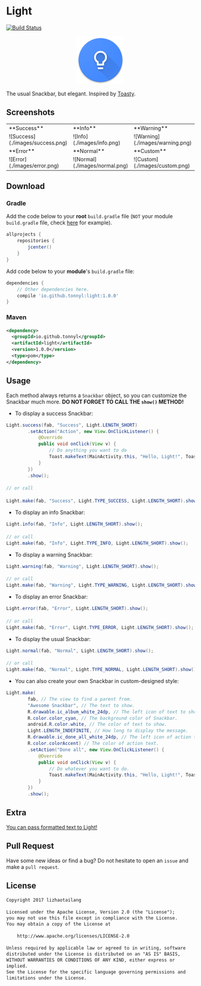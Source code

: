 # Light
[![Build Status](https://travis-ci.org/TonnyL/Light.svg?branch=master)](https://travis-ci.org/TonnyL/Light)

<div align="center">
	<img src="./images/ic_launcher.png" width="128">
</div>

The usual Snackbar, but elegant. Inspired by [Toasty](https://github.com/GrenderG/Toasty).

## Screenshots

<table>
	<tr>
		<td>**Success**</td>
		<td>**Info**</td>
		<td>**Warning**</td>
	</tr>
	<tr>
		<td>![Success](./images/success.png)</td>
		<td>![Info](./images/info.png)</td>
		<td>![Warning](./images/warning.png)</td>
	</tr>
	<tr>
		<td>**Error**</td>
		<td>**Normal**</td>
		<td>**Custom**</td>
	</tr>
	<tr>
		<td>![Error](./images/error.png)</td>
		<td>![Normal](./images/normal.png)</td>
		<td>![Custom](./images/custom.png)</td>
	</tr>
</table>

## Download

### Gradle

Add the code below to your **root** `build.gradle` file (`NOT` your module `build.gradle` file, check [here](./build.gradle/#L15-L19) for example).

```groovy
allprojects {
    repositories {
        jcenter()
    }
}
```

Add code below to your **module**'s `build.gradle` file:

```groovy
dependencies {
	// Other dependencies here.
	compile 'io.github.tonnyl:light:1.0.0'
}
```

### Maven

```xml
<dependency>
  <groupId>io.github.tonnyl</groupId>
  <artifactId>light</artifactId>
  <version>1.0.0</version>
  <type>pom</type>
</dependency>
```

## Usage

Each method always returns a `Snackbar` object, so you can customize the Snackbar much more. **DO NOT FORGET TO CALL THE `show()` METHOD!**

+ To display a success Snackbar:

```Java
Light.success(fab, "Success", Light.LENGTH_SHORT)
        .setAction("Action", new View.OnClickListener() {
            @Override
            public void onClick(View v) {
                // Do anything you want to do
                Toast.makeText(MainActivity.this, "Hello, Light!", Toast.LENGTH_SHORT).show();
            }
        })
        .show();

// or call

Light.make(fab, "Success", Light.TYPE_SUCCESS, Light.LENGTH_SHORT).show();
```

+ To display an info Snackbar:

```Java
Light.info(fab, "Info", Light.LENGTH_SHORT).show();

// or call
Light.make(fab, "Info", Light.TYPE_INFO, Light.LENGTH_SHORT).show();
```

+ To display a warning Snackbar:

```Java
Light.warning(fab, "Warning", Light.LENGTH_SHORT).show();

// or call
Light.make(fab, "Warning", Light.TYPE_WARNING, Light.LENGTH_SHORT).show();
```

+ To display an error Snackbar:

```java
Light.error(fab, "Error", Light.LENGTH_SHORT).show();

// or call
Light.make(fab, "Error", Light.TYPE_ERROR, Light.LENGTH_SHORT).show();
```

+ To display the usual Snackbar:

```Java
Light.normal(fab, "Normal", Light.LENGTH_SHORT).show();

// or call
Light.make(fab, "Normal", Light.TYPE_NORMAL, Light.LENGTH_SHORT).show();
```

+ You can also create your own Snackbar in custom-designed style:

```Java
Light.make(
        fab, // The view to find a parent from.
        "Awesome Snackbar", // The text to show.
        R.drawable.ic_album_white_24dp, // The left icon of text to show.
        R.color.color_cyan, // The background color of Snackbar.
        android.R.color.white, // The color of text to show.
        Light.LENGTH_INDEFINITE, // How long to display the message.
        R.drawable.ic_done_all_white_24dp, // The left icon of action text.
        R.color.colorAccent) // The color of action text.
        .setAction("Done all", new View.OnClickListener() {
            @Override
            public void onClick(View v) {
                // Do whatever you want to do.
                Toast.makeText(MainActivity.this, "Hello, Light!", Toast.LENGTH_SHORT).show();
            }
        })
        .show();
```

## Extra

[You can pass formatted text to Light!](./app/src/main/java/io/github/tonnyl/sample/MMainActivity.java/#L84-L91)

## Pull Request

Have some new ideas or find a bug? Do not hesitate to open an `issue` and make a `pull request`.

## License

```
Copyright 2017 lizhaotailang

Licensed under the Apache License, Version 2.0 (the "License");
you may not use this file except in compliance with the License.
You may obtain a copy of the License at

    http://www.apache.org/licenses/LICENSE-2.0

Unless required by applicable law or agreed to in writing, software
distributed under the License is distributed on an "AS IS" BASIS,
WITHOUT WARRANTIES OR CONDITIONS OF ANY KIND, either express or implied.
See the License for the specific language governing permissions and
limitations under the License.
```
